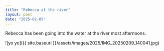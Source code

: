 ```yaml
---
title: "Rebecca at the river"
layout: post
date: "2025-02-09"
---
```


Rebecca has been going into the water at the river most afternoons.

![yo yo]({{ site.baseurl }}/assets/images/2025/IMG_20250209_140041.jpg)
